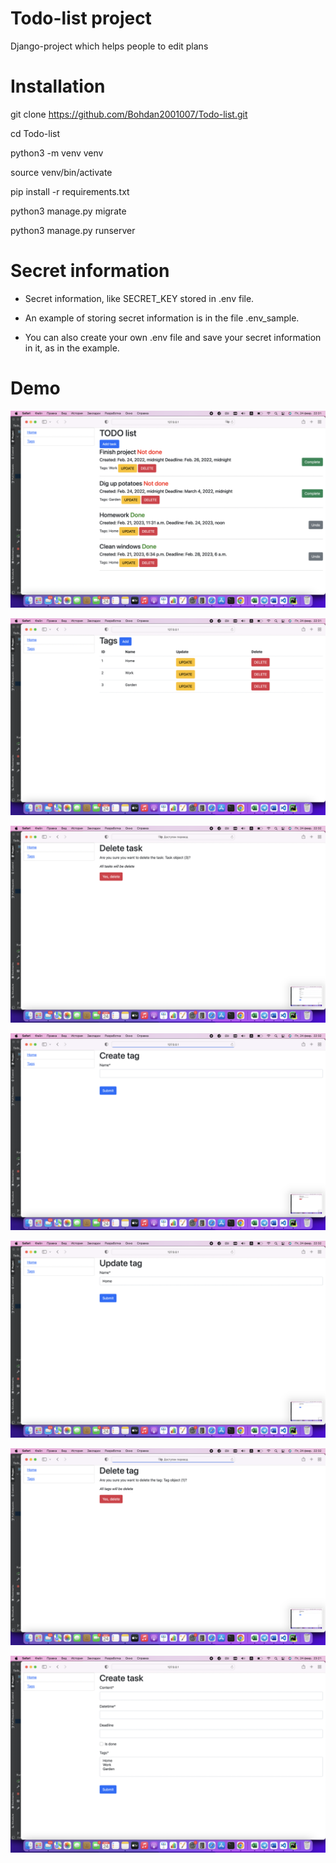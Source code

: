 # Todo-list project
Django-project which helps people to edit plans
# Installation

git clone https://github.com/Bohdan2001007/Todo-list.git

cd Todo-list

python3 -m venv venv

source venv/bin/activate

pip install -r requirements.txt

python3 manage.py migrate

python3 manage.py runserver

# Secret information

- Secret information, like SECRET_KEY stored in .env file.

- An example of storing secret information is in the file .env_sample.

- You can also create your own .env file and save your secret information in it, as in the example.

# Demo
![Page1](/static/Page1.png)

![Page2](/static/Page2.png)

![Page3](/static/Page5.png)

![Page4](/static/Page6.png)

![Page5](/static/Page7.png)

![Page6](/static/Page8.png)

![Page7](/static/Page9.png)

